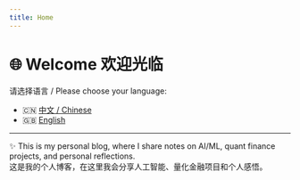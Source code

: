 ```yaml
---
title: Home
---
```


# 🌐 Welcome 欢迎光临

请选择语言 / Please choose your language:

- 🇨🇳 [中文 / Chinese](/zh/)
- 🇬🇧 [English](/en/)

---

✨ This is my personal blog, where I share notes on AI/ML, quant finance projects, and personal reflections.  
这是我的个人博客，在这里我会分享人工智能、量化金融项目和个人感悟。
